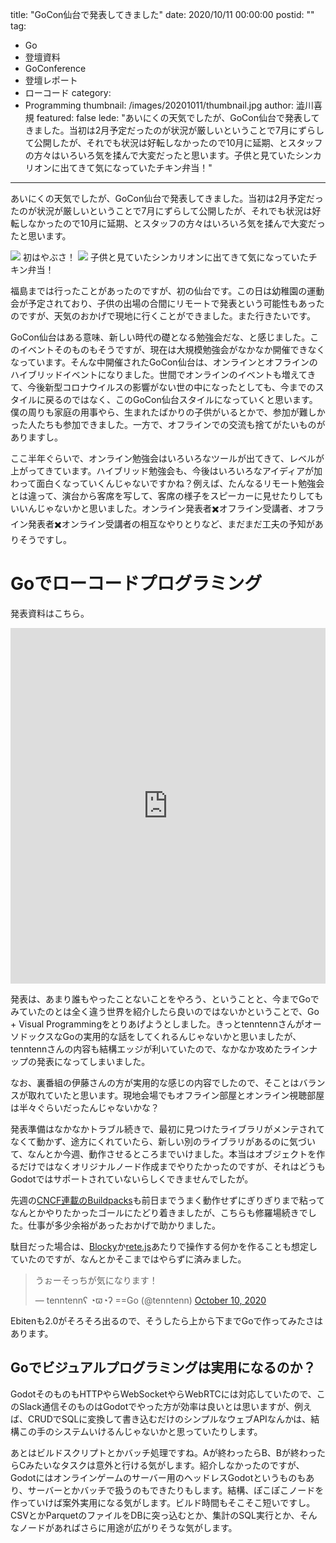 title: "GoCon仙台で発表してきました"
date: 2020/10/11 00:00:00
postid: ""
tag:
  - Go
  - 登壇資料
  - GoConference
  - 登壇レポート
  - ローコード
category:
  - Programming
thumbnail: /images/20201011/thumbnail.jpg
author: 澁川喜規
featured: false
lede: "あいにくの天気でしたが、GoCon仙台で発表してきました。当初は2月予定だったのが状況が厳しいということで7月にずらして公開したが、それでも状況は好転しなかったので10月に延期、とスタッフの方々はいろいろ気を揉んで大変だったと思います。子供と見ていたシンカリオンに出てきて気になっていたチキン弁当！"
---

あいにくの天気でしたが、GoCon仙台で発表してきました。当初は2月予定だったのが状況が厳しいということで7月にずらして公開したが、それでも状況は好転しなかったので10月に延期、とスタッフの方々はいろいろ気を揉んで大変だったと思います。

<img src="/images/20201011/IMG_20201010_075727_048.jpg" loading="lazy">
初はやぶさ！

<img src="/images/20201011/IMG_20201010_072858.jpg" loading="lazy">
子供と見ていたシンカリオンに出てきて気になっていたチキン弁当！

福島までは行ったことがあったのですが、初の仙台です。この日は幼稚園の運動会が予定されており、子供の出場の合間にリモートで発表という可能性もあったのですが、天気のおかげで現地に行くことができました。また行きたいです。

GoCon仙台はある意味、新しい時代の礎となる勉強会だな、と感じました。このイベントそのものもそうですが、現在は大規模勉強会がなかなか開催できなくなっています。そんな中開催されたGoCon仙台は、オンラインとオフラインのハイブリッドイベントになりました。世間でオンラインのイベントも増えてきて、今後新型コロナウイルスの影響がない世の中になったとしても、今までのスタイルに戻るのではなく、このGoCon仙台スタイルになっていくと思います。僕の周りも家庭の用事やら、生まれたばかりの子供がいるとかで、参加が難しかった人たちも参加できました。一方で、オフラインでの交流も捨てがたいものがありますし。

ここ半年ぐらいで、オンライン勉強会はいろいろなツールが出てきて、レベルが上がってきています。ハイブリッド勉強会も、今後はいろいろなアイディアが加わって面白くなっていくんじゃないですかね？例えば、たんなるリモート勉強会とは違って、演台から客席を写して、客席の様子をスピーカーに見せたりしてもいいんじゃないかと思いました。オンライン発表者✖️オフライン受講者、オフライン発表者✖️オンライン受講者の相互なやりとりなど、まだまだ工夫の予知がありそうですし。

# Goでローコードプログラミング

発表資料はこちら。

<iframe src="https://docs.google.com/presentation/d/e/2PACX-1vQq5mZIeyvOn7jUJo_nLqidjXZfMI027xVMrpdrxJ5MTLBpX1uTINoLvb8dslmqlhmw9unwrRzmJ3LS/embed?start=false&loop=false&delayms=3000" frameborder="0" width="100%" height="569px"　allowfullscreen="true" mozallowfullscreen="true" webkitallowfullscreen="true"></iframe>

発表は、あまり誰もやったことないことをやろう、ということと、今までGoでみていたのとは全く違う世界を紹介したら良いのではないかということで、Go + Visual Programmingをとりあげようとしました。きっとtenntennさんがオーソドックスなGoの実用的な話をしてくれるんじゃないかと思いましたが、tenntennさんの内容も結構エッジが利いていたので、なかなか攻めたラインナップの発表になってしまいました。

なお、裏番組の伊藤さんの方が実用的な感じの内容でしたので、そことはバランスが取れていたと思います。現地会場でもオフライン部屋とオンライン視聴部屋は半々ぐらいだったんじゃないかな？

発表準備はなかなかトラブル続きで、最初に見つけたライブラリがメンテされてなくて動かず、途方にくれていたら、新しい別のライブラリがあるのに気づいて、なんとか今週、動作させるところまでいけました。本当はオブジェクトを作るだけではなくオリジナルノード作成までやりたかったのですが、それはどうもGodotではサポートされていないらしくできませんでしたが。

先週の[CNCF連載のBuildpacks](/articles/20201002/)も前日までうまく動作せずにぎりぎりまで粘ってなんとかやりたかったゴールにたどり着きましたが、こちらも修羅場続きでした。仕事が多少余裕があったおかげで助かりました。

駄目だった場合は、[Blocky](https://developers.google.com/blockly)か[rete.js](https://github.com/retejs/rete)あたりで操作する何かを作ることも想定していたのですが、なんとかそこまではやらずに済みました。

<blockquote class="twitter-tweet"><p lang="ja" dir="ltr">うぉーそっちが気になります！</p>&mdash; tenntennʕ ◔ϖ◔ʔ ==Go (@tenntenn) <a href="https://twitter.com/tenntenn/status/1314763190694109187?ref_src=twsrc%5Etfw">October 10, 2020</a></blockquote> <script async src="https://platform.twitter.com/widgets.js" charset="utf-8"></script>

Ebitenも2.0がそろそろ出るので、そうしたら上から下までGoで作ってみたさはあります。

## Goでビジュアルプログラミングは実用になるのか？

GodotそのものもHTTPやらWebSocketやらWebRTCには対応していたので、このSlack通信そのものはGodotでやった方が効率は良いとは思いますが、例えば、CRUDでSQLに変換して書き込むだけのシンプルなウェブAPIなんかは、結構この手のシステムいけるんじゃないかと思っていたりします。

あとはビルドスクリプトとかバッチ処理ですね。Aが終わったらB、Bが終わったらCみたいなタスクは意外と行ける気がします。紹介しなかったのですが、Godotにはオンラインゲームのサーバー用のヘッドレスGodotというものもあり、サーバーとかバッチで扱うのもできたりもします。結構、ぽこぽこノードを作っていけば案外実用になる気がします。ビルド時間もそこそこ短いですし。CSVとかParquetのファイルをDBに突っ込むとか、集計のSQL実行とか、そんなノードがあればさらに用途が広がりそうな気がします。




